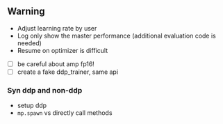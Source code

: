 ## Warning

* Adjust learning rate by user
* Log only show the master performance (additional evaluation code is needed)
* Resume on optimizer is difficult


- [ ] be careful about amp fp16!
- [ ] create a fake ddp_trainer, same api

### Syn ddp and non-ddp

* setup ddp
* `mp.spawn` vs directly call methods
